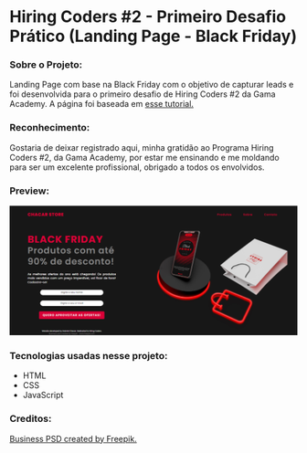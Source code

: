 # Hiring Coders #2 - Primeiro Desafio Prático (Landing Page - Black Friday)

### Sobre o Projeto:

Landing Page com base na Black Friday com o objetivo de capturar leads e foi desenvolvida para o primeiro desafio de Hiring Coders #2 da Gama Academy. A página foi baseada em <a href="https://youtu.be/JYWitDwHhxE">esse tutorial.</a>

### Reconhecimento:

Gostaria de deixar registrado aqui, minha gratidão ao Programa Hiring Coders #2, da Gama Academy, por estar me ensinando e me moldando para ser um excelente profissional, obrigado a todos os envolvidos.


### Preview:

![Landing Page Preview](preview/Preview-LP.png)



### Tecnologias usadas nesse projeto:

- HTML
- CSS
- JavaScript



### Creditos:

<a href="https://www.freepik.com">Business PSD created by Freepik.</a>
